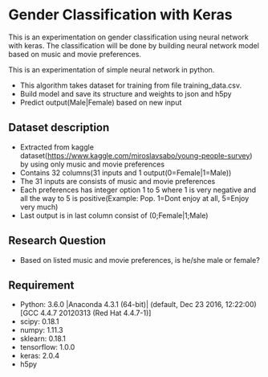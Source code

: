 # Gender Classification with Keras
This is an experimentation on gender classification using neural network with keras. The classification will be done by building neural network model based on music and movie preferences.

This is an experimentation of simple neural network in python.

- This algorithm takes dataset for training from file training_data.csv.
- Build model and save its structure and weights to json and h5py
- Predict output(Male|Female) based on new input

## Dataset description
- Extracted from kaggle dataset(https://www.kaggle.com/miroslavsabo/young-people-survey) by using only music and movie preferences
- Contains 32 columns(31 inputs and 1 output(0=Female|1=Male))
- The 31 inputs are consists of music and movie preferences
- Each preferences has integer option 1 to 5 where 1 is very negative and all the way to 5 is positive(Example: Pop. 1=Dont enjoy at all, 5=Enjoy very much)
- Last output is in last column consist of (0;Female|1;Male)

## Research Question
- Based on listed music and movie preferences, is he/she male or female?

## Requirement
- Python: 3.6.0 |Anaconda 4.3.1 (64-bit)| (default, Dec 23 2016, 12:22:00) [GCC 4.4.7 20120313 (Red Hat 4.4.7-1)]
- scipy: 0.18.1
- numpy: 1.11.3
- sklearn: 0.18.1
- tensorflow: 1.0.0
- keras: 2.0.4
- h5py
